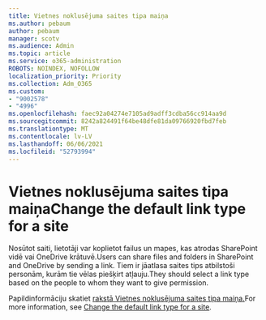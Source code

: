 ```yaml
---
title: Vietnes noklusējuma saites tipa maiņa
ms.author: pebaum
author: pebaum
manager: scotv
ms.audience: Admin
ms.topic: article
ms.service: o365-administration
ROBOTS: NOINDEX, NOFOLLOW
localization_priority: Priority
ms.collection: Adm_O365
ms.custom:
- "9002578"
- "4996"
ms.openlocfilehash: faec92a04274e7105ad9adff3cdba56cc914aa9d
ms.sourcegitcommit: 8242a824491f64be48dfe81da09766920fbd7feb
ms.translationtype: MT
ms.contentlocale: lv-LV
ms.lasthandoff: 06/06/2021
ms.locfileid: "52793994"
---
```

# <a name="change-the-default-link-type-for-a-site"></a><span data-ttu-id="6f406-102">Vietnes noklusējuma saites tipa maiņa</span><span class="sxs-lookup"><span data-stu-id="6f406-102">Change the default link type for a site</span></span>

<span data-ttu-id="6f406-103">Nosūtot saiti, lietotāji var koplietot failus un mapes, kas atrodas SharePoint vidē vai OneDrive krātuvē.</span><span class="sxs-lookup"><span data-stu-id="6f406-103">Users can share files and folders in SharePoint and OneDrive by sending a link.</span></span> <span data-ttu-id="6f406-104">Tiem ir jāatlasa saites tips atbilstoši personām, kurām tie vēlas piešķirt atļauju.</span><span class="sxs-lookup"><span data-stu-id="6f406-104">They should select a link type based on the people to whom they want to give permission.</span></span>

<span data-ttu-id="6f406-105">Papildinformāciju skatiet [rakstā Vietnes noklusējuma saites tipa maiņa.](/sharepoint/change-default-sharing-link)</span><span class="sxs-lookup"><span data-stu-id="6f406-105">For more information, see [Change the default link type for a site](/sharepoint/change-default-sharing-link).</span></span>
